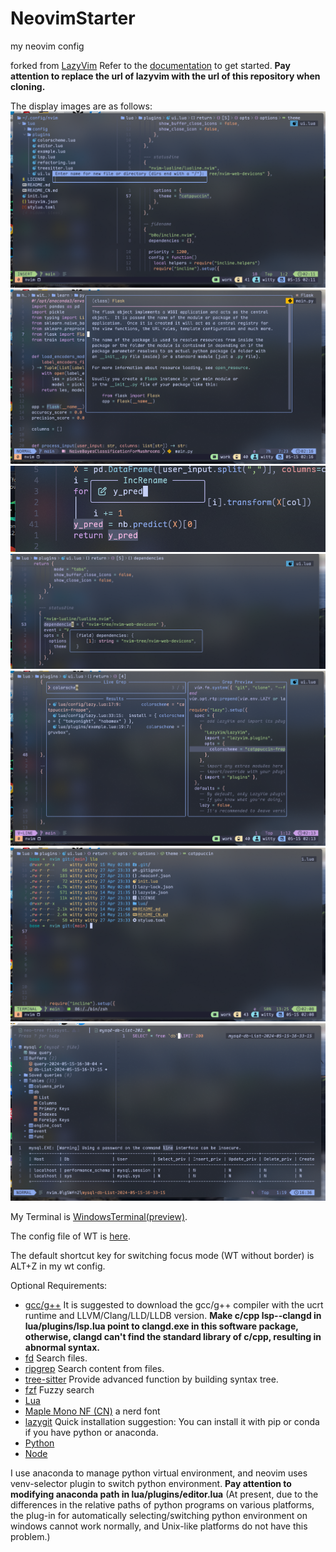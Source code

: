 # NeovimStarter

my neovim config

forked from [LazyVim](https://github.com/LazyVim/starter.git)
Refer to the [documentation](https://lazyvim.github.io/installation) to get started.
**Pay attention to replace the url of lazyvim with the url of this repository when cloning.**

The display images are as follows:
![nvim neo-tree](pic/nvim-neotree.png)
![nvim hover](pic/nvim-hover-1.png)
![nvim hover](pic/nvim-hover-2.png)
![nvim hover](pic/nvim-hover-3.png)
![nvim float window](pic/nvim-float-window.png)
![nvim term](pic/nvim-term.png)
![nvim database](pic/nvim-database.png)

My Terminal is [WindowsTerminal(preview)](https://github.com/microsoft/terminal).

The config file of WT is [here](https://github.com/WittyCo/Dotfiles/blob/main/windows/WindowsTerminal/settings.json).

The default shortcut key for switching focus mode (WT without border) is ALT+Z in my wt config.

Optional Requirements:

- [gcc/g++](https://winlibs.com/)
  It is suggested to download the gcc/g++ compiler with the ucrt runtime and LLVM/Clang/LLD/LLDB version.
  **Make c/cpp lsp--clangd in lua/plugins/lsp.lua point to clangd.exe in this software package, otherwise, clangd can't find the standard library of c/cpp, resulting in abnormal syntax.**
- [fd](https://github.com/sharkdp/fd)
  Search files.
- [ripgrep](https://github.com/BurntSushi/ripgrep)
  Search content from files.
- [tree-sitter](https://github.com/tree-sitter/tree-sitter)
  Provide advanced function by building syntax tree.
- [fzf](https://github.com/junegunn/fzf)
  Fuzzy search
- [Lua](https://github.com/DevelopersCommunity/cmake-lua)
- [Maple Mono NF (CN)](https://github.com/subframe7536/maple-font)
  a nerd font
- [lazygit](https://github.com/jesseduffield/lazygit)
  Quick installation suggestion: You can install it with pip or conda if you have python or anaconda.
- [Python](https://www.python.org/)
- [Node](https://nodejs.org/)

I use anaconda to manage python virtual environment, and neovim uses venv-selector plugin to switch python environment. **Pay attention to modifying anaconda path in lua/plugins/editor.lua**
(At present, due to the differences in the relative paths of python programs on various platforms, the plug-in for automatically selecting/switching python environment on windows cannot work normally, and Unix-like platforms do not have this problem.)
